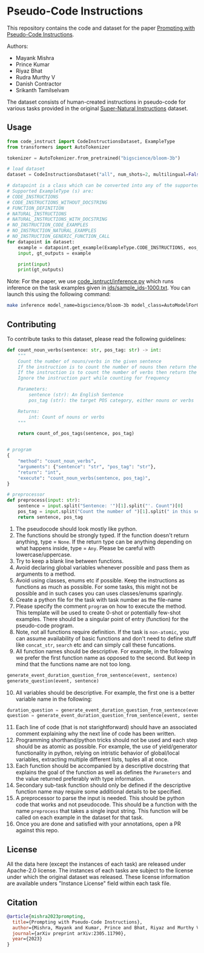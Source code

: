 # Pseudo-Code Instructions
This repository contains the code and dataset for the paper [Prompting with Pseudo-Code Instructions](https://arxiv.org/abs/2305.11790).

Authors:
- Mayank Mishra
- Prince Kumar
- Riyaz Bhat
- Rudra Murthy V
- Danish Contractor
- Srikanth Tamilselvam

The dataset consists of human-created instructions in pseudo-code for various tasks provided in the original [Super-Natural Instructions](https://github.com/allenai/natural-instructions) dataset.

## Usage
```python
from code_instruct import CodeInstructionsDataset, ExampleType
from transformers import AutoTokenizer

tokenizer = AutoTokenizer.from_pretrained("bigscience/bloom-3b")

# load dataset
dataset = CodeInstructionsDataset("all", num_shots=2, multilingual=False)

# datapoint is a class which can be converted into any of the supported ExampleType defined in code_instruct/data.py
# Supported ExampleType (s) are:
# CODE_INSTRUCTIONS
# CODE_INSTRUCTIONS_WITHOUT_DOCSTRING
# FUNCTION_DEFINITION
# NATURAL_INSTRUCTIONS
# NATURAL_INSTRUCTIONS_WITH_DOCSTRING
# NO_INSTRUCTION_CODE_EXAMPLES
# NO_INSTRUCTION_NATURAL_EXAMPLES
# NO_INSTRUCTION_GENERIC_FUNCTION_CALL
for datapoint in dataset:
    example = datapoint.get_example(ExampleType.CODE_INSTRUCTIONS, eos_token=tokenizer.eos_token)
    input, gt_outputs = example

    print(input)
    print(gt_outputs)
```

Note: For the paper, we use [code_isntruct/inference.py](code_isntruct/inference.py) which runs inference on the task examples given in [ids/sample_ids-1000.txt](ids/sample_ids-1000.txt). You can launch this using the following command:
```bash
make inference model_name=bigscience/bloom-3b model_class=AutoModelForCausalLM example_type=code_instructions num_shots=2 output_file=output.jsonl sample_ids_file=ids/sample_ids-1000.txt
```

## Contributing

To contribute tasks to this dataset, please read the following guidelines:

```python
def count_noun_verbs(sentence: str, pos_tag: str) -> int:
    """
    Count the number of nouns/verbs in the given sentence
    If the instruction is to count the number of nouns then return the number of nouns in the sentence
    If the instruction is to count the number of verbs then return the number of verbs in the sentence
    Ignore the instruction part while counting for frequency

    Parameters:
        sentence (str): An English Sentence
        pos_tag (str): the target POS category, either nouns or verbs

    Returns:
        int: Count of nouns or verbs
    """

    return count_of_pos_tags(sentence, pos_tag)


# program
{
    "method": "count_noun_verbs",
    "arguments": {"sentence": "str", "pos_tag": "str"},
    "return": "int",
    "execute": "count_noun_verbs(sentence, pos_tag)",
}

# preprocessor
def preprocess(input: str):
    sentence = input.split("Sentence: '")[1].split("'. Count")[0]
    pos_tag = input.split("Count the number of ")[1].split(" in this sentence.")[0]
    return sentence, pos_tag

```


1. The pseudocode should look mostly like python.
2. The functions should be strongly typed. If the function doesn't return anything, type = `None`. If the return type can be anything depending on what happens inside, type = `Any`. Please be careful with lowercase/uppercase.
3. Try to keep a blank line between functions.
4. Avoid declaring global variables whenever possible and pass them as arguments to a method.
5. Avoid using classes, enums etc if possible. Keep the instructions as functions as much as possible. For some tasks, this might not be possible and in such cases you can uses classes/enums sparingly.
6. Create a python file for the task with task number as the file-name
7. Please specify the comment `program` on how to execute the method. This template will be used to create 0-shot or potentially few-shot examples. There should be a singular point of entry (function) for the pseudo-code program.
8. Note, not all functions require definition. If the task is `non-atomic`, you can assume availability of basic functions and don't need to define stuff like `concat_str`, `search` etc and can simply call these funcations.
9. All function names should be descriptive. For example, in the following we prefer the first function name as opposed to the second. But keep in mind that the functions name are not too long.
```python
generate_event_duration_question_from_sentence(event, sentence)
generate_question(event, sentence)
```
10. All variables should be descriptive. For example, the first one is a better variable name in the following:
```python
duration_question = generate_event_duration_question_from_sentence(event, sentence)
question = generate_event_duration_question_from_sentence(event, sentence)
```
11. Each line of code (that is not starightforward) should have an associated comment explaining why the next line of code has been written. 
12. Programming shorthand/python tricks should not be used and each step should be as atomic as possible. For example, the use of yield/generator functionality in python, relying on intristic behavior of global/local variables, extracting multiple different lists, tuples all at once.
13. Each function should be accompanied by a descriptive docstring that explains the goal of the function as well as defines the `Parameters` and the value returned preferably with type information.
14. Secondary sub-task function should only be defined if the descriptive function name may require some additional details to be specified.
15. A preprocessor to parse the input is needed. This should be python code that works and not pseudocode. This should be a function with the name `preprocess` that takes a single input string. This function will be called on each example in the dataset for that task.
16. Once you are done and satisfied with your annotations, open a PR against this repo.

## License 
All the data here (except the instances of each task) are released under Apache-2.0 license. 
The instances of each tasks are subject to the license under which the original dataset was released. 
These license information are available unders "Instance License" field within each task file. 


## Citation

```bibtex
@article{mishra2023prompting,
  title={Prompting with Pseudo-Code Instructions},
  author={Mishra, Mayank and Kumar, Prince and Bhat, Riyaz and Murthy V, Rudra and Contractor, Danish and Tamilselvam, Srikanth},
  journal={arXiv preprint arXiv:2305.11790},
  year={2023}
}
```
